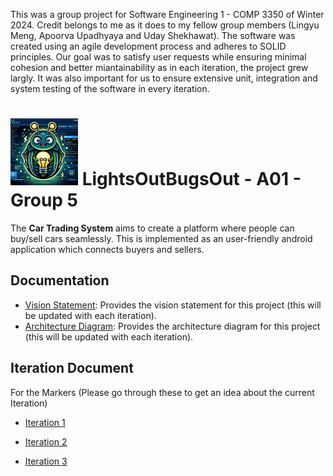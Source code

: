 This was a group project for Software Engineering 1 - COMP 3350 of Winter 2024. Credit belongs to me as it does to my fellow group members (Lingyu Meng, Apoorva Upadhyaya and Uday Shekhawat). The software was created using an agile development process and adheres to SOLID principles. Our goal was to satisfy user requests while ensuring minimal cohesion and better miantainability as in each iteration, the project grew largly. It was also important for us to ensure extensive unit, integration and system testing of the software in every iteration. 

# ![LightsOutBugsOut](images/logos/logoSmall.png) LightsOutBugsOut - A01 - Group 5

The **Car Trading System** aims to create a platform where people can buy/sell cars seamlessly. This is implemented as an user-friendly android application which connects buyers and sellers.

## Documentation

- [Vision Statement](documents/visionStatement.md): Provides the vision statement for this project (this will be updated with each iteration).
- [Architecture Diagram](documents/ARCHITECTURE3.md): Provides the architecture diagram for this project (this will be updated with each iteration).

## Iteration Document

For the Markers (Please go through these to get an idea about the current Iteration)

- [Iteration 1](documents/Iteration1.md)

- [Iteration 2](documents/Iteration2.md)

- [Iteration 3](documents/Iteration3.md)
